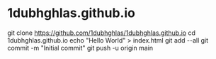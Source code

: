 # 1dubhghlas.github.io
git clone https://github.com/1dubhghlas/1dubhghlas.github.io
cd 1dubhghlas.github.io
echo "Hello World" > index.html
git add --all
git commit -m "Initial commit"
git push -u origin main
